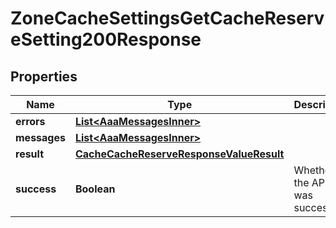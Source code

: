 

# ZoneCacheSettingsGetCacheReserveSetting200Response


## Properties

| Name | Type | Description | Notes |
|------------ | ------------- | ------------- | -------------|
|**errors** | [**List&lt;AaaMessagesInner&gt;**](AaaMessagesInner.md) |  |  |
|**messages** | [**List&lt;AaaMessagesInner&gt;**](AaaMessagesInner.md) |  |  |
|**result** | [**CacheCacheReserveResponseValueResult**](CacheCacheReserveResponseValueResult.md) |  |  |
|**success** | **Boolean** | Whether the API call was successful |  |



